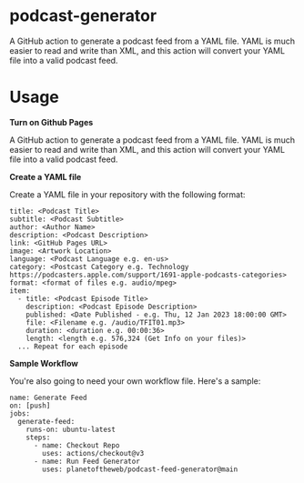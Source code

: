 # podcast-generator

A GitHub action to generate a podcast feed from a YAML file. YAML is much easier to read and write than XML, and this action will convert your YAML file into a valid podcast feed.

# Usage
**Turn on Github Pages**

A GitHub action to generate a podcast feed from a YAML file. YAML is much easier to read and write than XML, and this action will convert your YAML file into a valid podcast feed.

**Create a YAML file**

Create a YAML file in your repository with the following format:
```
title: <Podcast Title>
subtitle: <Podcast Subtitle>
author: <Author Name>
description: <Podcast Description>
link: <GitHub Pages URL>
image: <Artwork Location>
language: <Podcast Language e.g. en-us>
category: <Postcast Category e.g. Technology https://podcasters.apple.com/support/1691-apple-podcasts-categories>
format: <format of files e.g. audio/mpeg>
item:
  - title: <Podcast Episode Title>
    description: <Podcast Episode Description>
    published: <Date Published - e.g. Thu, 12 Jan 2023 18:00:00 GMT>
    file: <Filename e.g. /audio/TFIT01.mp3>
    duration: <duration e.g. 00:00:36>
    length: <length e.g. 576,324 (Get Info on your files)>
  ... Repeat for each episode
```
**Sample Workflow**

You're also going to need your own workflow file. Here's a sample:

```
name: Generate Feed
on: [push]
jobs:
  generate-feed:
    runs-on: ubuntu-latest
    steps:
      - name: Checkout Repo
        uses: actions/checkout@v3
      - name: Run Feed Generator
        uses: planetoftheweb/podcast-feed-generator@main
```

